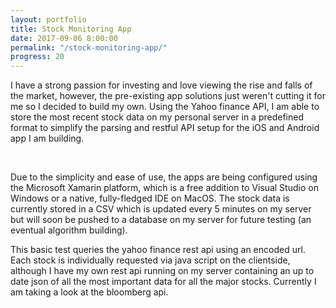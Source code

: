 ```yaml
---
layout: portfolio
title: Stock Monitoring App
date: 2017-09-06 8:00:00
permalink: "/stock-monitoring-app/"
progress: 20
---
```



I have a strong passion for investing and love viewing the rise and falls of the market, however, the
pre-existing app solutions just weren't cutting it for me so I decided to build my own. Using the Yahoo
finance API, I am able to store the most recent stock data on my personal server in a predefined format
to simplify the parsing and restful API setup for the iOS and Android app I am building.

<br>

Due to the simplicity and ease of use, the apps are being configured using the Microsoft Xamarin platform,
which is a free addition to Visual Studio on Windows or a native, fully-fledged IDE on MacOS. The stock
data is currently stored in a CSV which is updated every 5 minutes on my server but will soon be pushed to
a database on my server for future testing (an eventual algorithm building).


This basic test queries the yahoo finance rest api using an encoded url. Each stock is individually requested
via java script on the clientside, although I have my own rest api running on my server containing an up to
date json of all the most important data for all the major stocks. Currently I am taking a look at the bloomberg api.

